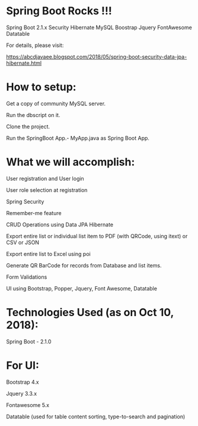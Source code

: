 # Spring Boot Rocks !!!

Spring Boot 2.1.x Security Hibernate MySQL Boostrap Jquery FontAwesome Datatable


For details, please visit: 

https://abcdjavaee.blogspot.com/2018/05/spring-boot-security-data-jpa-hibernate.html


# How to setup:

Get a copy of community MySQL server.

Run the dbscript on it.

Clone the project.

Run the SpringBoot App.- MyApp.java as Spring Boot App.

# What we will accomplish:

User registration and User login

User role selection at registration

Spring Security

Remember-me feature

CRUD Operations using Data JPA Hibernate

Export entire list or individual list item to PDF (with QRCode, using itext) or CSV or JSON

Export entire list to Excel using poi

Generate QR BarCode for records from Database and list items.

Form Validations

UI using Bootstrap, Popper, Jquery, Font Awesome, Datatable


# Technologies Used (as on Oct 10, 2018):

Spring Boot - 2.1.0

# For UI: 

Bootstrap 4.x 

Jquery 3.3.x 

Fontawesome 5.x 

Datatable (used for table content sorting, type-to-search and pagination)
